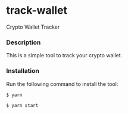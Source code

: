 # track-wallet
Crypto Wallet Tracker

### Description

This is a simple tool to track your crypto wallet.

### Installation

Run the following command to install the tool:

```
$ yarn
```

```
$ yarn start
```